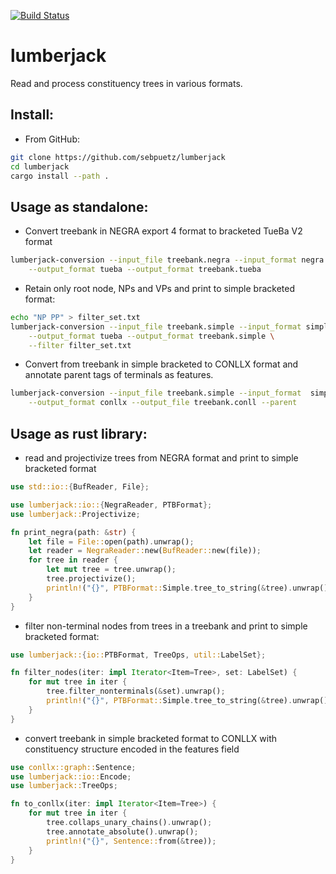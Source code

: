 [![Build Status](https://travis-ci.org/sebpuetz/lumberjack.svg?branch=master)](https://travis-ci.org/sebpuetz/lumberjack)

# lumberjack
Read and process constituency trees in various formats.

## Install:
* From GitHub:
```bash
git clone https://github.com/sebpuetz/lumberjack
cd lumberjack
cargo install --path . 
```

## Usage as standalone:

* Convert treebank in NEGRA export 4 format to bracketed TueBa V2 format
```bash
lumberjack-conversion --input_file treebank.negra --input_format negra \
    --output_format tueba --output_format treebank.tueba
``` 
* Retain only root node, NPs and VPs and print to simple bracketed format:
```bash
echo "NP PP" > filter_set.txt
lumberjack-conversion --input_file treebank.simple --input_format simple \
    --output_format tueba --output_format treebank.simple \
    --filter filter_set.txt
```
* Convert from treebank in simple bracketed to CONLLX format and annotate
parent tags of terminals as features.
```bash
lumberjack-conversion --input_file treebank.simple --input_format  simple\
    --output_format conllx --output_file treebank.conll --parent 
```

## Usage as rust library:
* read and projectivize trees from NEGRA format and print to simple
 bracketed format
```rust
use std::io::{BufReader, File};

use lumberjack::io::{NegraReader, PTBFormat};
use lumberjack::Projectivize;

fn print_negra(path: &str) {
    let file = File::open(path).unwrap();
    let reader = NegraReader::new(BufReader::new(file));
    for tree in reader {
        let mut tree = tree.unwrap();
        tree.projectivize();
        println!("{}", PTBFormat::Simple.tree_to_string(&tree).unwrap());
    }
}
```
* filter non-terminal nodes from trees in a treebank and print to
 simple bracketed format:
```rust
use lumberjack::{io::PTBFormat, TreeOps, util::LabelSet};

fn filter_nodes(iter: impl Iterator<Item=Tree>, set: LabelSet) {
    for mut tree in iter {
        tree.filter_nonterminals(&set).unwrap();
        println!("{}", PTBFormat::Simple.tree_to_string(&tree).unwrap());
    }
}
```
* convert treebank in simple bracketed format to CONLLX with constituency structure
encoded in the features field
```rust
use conllx::graph::Sentence;
use lumberjack::io::Encode;
use lumberjack::TreeOps;

fn to_conllx(iter: impl Iterator<Item=Tree>) {
    for mut tree in iter {
        tree.collaps_unary_chains().unwrap();
        tree.annotate_absolute().unwrap();
        println!("{}", Sentence::from(&tree));    
    }
}
```